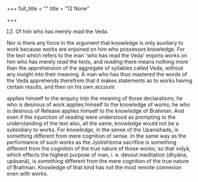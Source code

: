 +++
full_title = ""
title = "12 None"

+++


12. Of him who has merely read the Veda.

Nor is there any force in the argument that knowledge is only auxiliary to work because works are enjoined on him who possesses knowledge. For the text which refers to the man 'who has read the Veda' enjoins works on him who has merely _read_ the texts, and _reading_ there means nothing more than the apprehension of the aggregate of syllables called Veda, without any insight into their meaning. A man who has thus mastered the words of the Veda apprehends therefrom that it makes statements as to works having certain results, and then on his own account

applies himself to the enquiry into the meaning of those declarations; he who is desirous of work applies himself to the knowledge of works; he who is desirous of Release applies himself to the knowledge of Brahman. And even if the injunction of _reading_ were understood as prompting to the understanding of the text also, all the same, knowledge would not be a subsidiary to works. For _knowledge_, in the sense of the Upanishads, is something different from mere cognition of sense. In the same way as the performance of such works as the Jyotishṭoma sacrifice is something different from the cognition of the true nature of those works; so that vidyā, which effects the highest purpose of man, i. e. devout meditation (dhyāna, upāsanā), is something different from the mere cognition of the true nature of Brahman. Knowledge of that kind has not the most remote connexion even with works.

